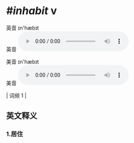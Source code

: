 # ***\#inhabit*** v
英音 ɪn'hæbɪt  
英音
<audio src="./media/inhabit1.aac" controls="controls"></audio>

美音 ɪn'hæbɪt  
美音
<audio src="./media/inhabit2.aac" controls="controls"></audio>



| 词频 1 |  

英文释义
---
### 1.**居住**  


